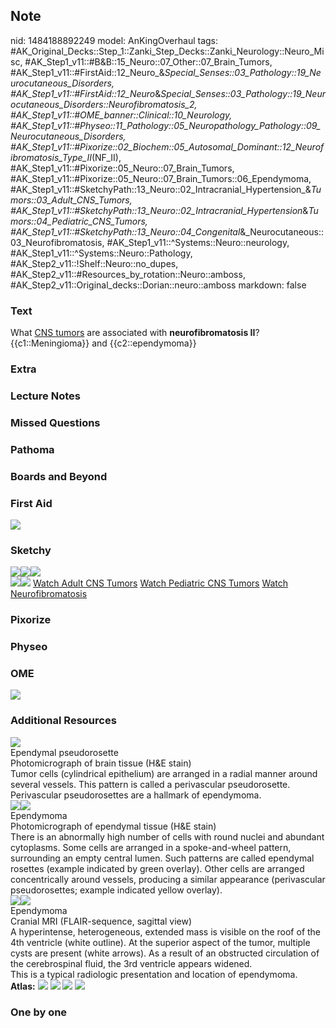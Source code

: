 ## Note
nid: 1484188892249
model: AnKingOverhaul
tags: #AK_Original_Decks::Step_1::Zanki_Step_Decks::Zanki_Neurology::Neuro_Misc, #AK_Step1_v11::#B&B::15_Neuro::07_Other::07_Brain_Tumors, #AK_Step1_v11::#FirstAid::12_Neuro_&_Special_Senses::03_Pathology::19_Neurocutaneous_Disorders, #AK_Step1_v11::#FirstAid::12_Neuro_&_Special_Senses::03_Pathology::19_Neurocutaneous_Disorders::Neurofibromatosis_2, #AK_Step1_v11::#OME_banner::Clinical::10_Neurology, #AK_Step1_v11::#Physeo::11_Pathology::05_Neuropathology_Pathology::09_Neurocutaneous_Disorders, #AK_Step1_v11::#Pixorize::02_Biochem::05_Autosomal_Dominant::12_Neurofibromatosis_Type_II_(NF_II), #AK_Step1_v11::#Pixorize::05_Neuro::07_Brain_Tumors, #AK_Step1_v11::#Pixorize::05_Neuro::07_Brain_Tumors::06_Ependymoma, #AK_Step1_v11::#SketchyPath::13_Neuro::02_Intracranial_Hypertension_&_Tumors::03_Adult_CNS_Tumors, #AK_Step1_v11::#SketchyPath::13_Neuro::02_Intracranial_Hypertension_&_Tumors::04_Pediatric_CNS_Tumors, #AK_Step1_v11::#SketchyPath::13_Neuro::04_Congenital_&_Neurocutaneous::03_Neurofibromatosis, #AK_Step1_v11::^Systems::Neuro::neurology, #AK_Step1_v11::^Systems::Neuro::Pathology, #AK_Step2_v11::!Shelf::Neuro::no_dupes, #AK_Step2_v11::#Resources_by_rotation::Neuro::amboss, #AK_Step2_v11::Original_decks::Dorian::neuro::amboss
markdown: false

### Text
<div>
  What <u>CNS tumors</u> are associated with <b>neurofibromatosis
  II</b>?
</div>
<div>
  {{c1::Meningioma}} and {{c2::ependymoma}}
</div>

### Extra


### Lecture Notes


### Missed Questions


### Pathoma


### Boards and Beyond


### First Aid
<img src="tmpqTDhD_.png">

### Sketchy
<div><img src="Screen%20Shot%202020-03-13%20at%2010.44.31%20PM.JPG"
class="resizer"><img src=
"Screen%20Shot%202020-03-13%20at%2010.44.40%20PM.JPG" class=
"resizer"><img src=
"Screen%20Shot%202020-03-13%20at%2010.45.31%20PM.JPG" class=
"resizer"></div><img src=
"Zoverall%20picture%20(101)_1566160514431.JPG" class=
"resizer"><img src="Zoverall%20picture%20(90).JPG" class="resizer">
<a href=
"https://dashboard.sketchy.com/study/medical/courses/medical-pathophysiology/units/medical-pathophysiology-neuro/videos/medical-pathophysiology-neuro-intracranial-hypertension-and-tumors-adult-cns-tumors?utm_source=anki&utm_medium=partnership&utm_campaign=february_update&utm_content=medical">
Watch Adult CNS Tumors</a> <a href=
"https://dashboard.sketchy.com/study/medical/courses/medical-pathophysiology/units/medical-pathophysiology-neuro/videos/medical-pathophysiology-neuro-intracranial-hypertension-and-tumors-adult-cns-tumors?utm_source=anki&utm_medium=partnership&utm_campaign=february_update&utm_content=medical">
Watch Pediatric CNS Tumors</a> <a href=
"https://dashboard.sketchy.com/study/medical/courses/medical-pathophysiology/units/medical-pathophysiology-neuro/videos/medical-pathophysiology-neuro-congenital-and-neurocutaneous-neurofibromatosis?utm_source=anki&utm_medium=partnership&utm_campaign=february_update&utm_content=medical">
Watch Neurofibromatosis</a>

### Pixorize


### Physeo


### OME
<div class="ome-widget">
  <a href=
  "https://onlinemeded.org/spa/neurology?ref=anki"><img src="_OME_AnkiFlashcards_Topic_1.png"></a>
</div>

### Additional Resources
<img src="big_57b6dd03bbcfd.jpg" class="resizer">
<div>
  <div>
    <div>
      Ependymal pseudorosette
    </div>
  </div>
  <div>
    <div>
      <div>
        Photomicrograph of brain tissue (H&E stain)
      </div>
      <div>
        Tumor cells (cylindrical epithelium) are arranged in a
        radial manner around several vessels. This pattern is
        called a perivascular pseudorosette.
      </div>
      <div>
        Perivascular pseudorosettes are a hallmark of ependymoma.
      </div>
    </div>
  </div>
</div>
<div><img src="big_59f0ae6c76833.jpg" class="resizer"><img src=
"59f0ae6c76833.jpg" class="resizer"></div>
<div>
  <div>
    <div>
      Ependymoma
    </div>
  </div>
  <div>
    <div>
      <div>
        Photomicrograph of ependymal tissue (H&E stain)
      </div>
      <div>
        There is an abnormally high number of cells with round
        nuclei and abundant cytoplasms. Some cells are arranged in
        a spoke-and-wheel pattern, surrounding an empty central
        lumen. Such patterns are called ependymal rosettes (example
        indicated by green overlay). Other cells are arranged
        concentrically around vessels, producing a similar
        appearance (perivascular pseudorosettes; example indicated
        yellow overlay).
      </div>
    </div>
  </div>
</div>
<div><img src="big_59f0ac68c9a86.jpg" class="resizer"><img src=
"59f0ac68c9a86.jpg" class="resizer"></div>
<div>
  <div>
    <div>
      Ependymoma
    </div>
  </div>
  <div>
    <div>
      <div>
        Cranial MRI (FLAIR-sequence, sagittal view)
      </div>
      <div>
        A hyperintense, heterogeneous, extended mass is visible on
        the roof of the 4th ventricle (white outline). At the
        superior aspect of the tumor, multiple cysts are present
        (white arrows). As a result of an obstructed circulation of
        the cerebrospinal fluid, the 3rd ventricle appears widened.
      </div>
      <div>
        This is a typical radiologic presentation and location of
        ependymoma.
      </div>
    </div>
  </div>
</div><b>Atlas:</b> <img src="tmpsA27gX.png" class="resizer">
<img src="tmpGBtQwB.png" class="resizer"> <img src="tmpBddgSY.png"
class="resizer"> <img src="tmpKbfRtr.png" class="resizer">

### One by one

